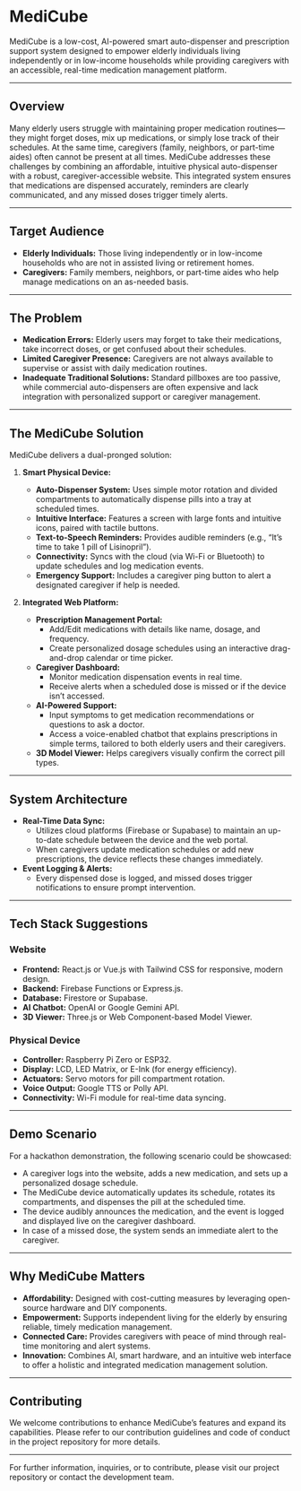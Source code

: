 # MediCube

MediCube is a low-cost, AI-powered smart auto-dispenser and prescription support system designed to empower elderly individuals living independently or in low-income households while providing caregivers with an accessible, real-time medication management platform.

---

## Overview

Many elderly users struggle with maintaining proper medication routines—they might forget doses, mix up medications, or simply lose track of their schedules. At the same time, caregivers (family, neighbors, or part-time aides) often cannot be present at all times. MediCube addresses these challenges by combining an affordable, intuitive physical auto-dispenser with a robust, caregiver-accessible website. This integrated system ensures that medications are dispensed accurately, reminders are clearly communicated, and any missed doses trigger timely alerts.

---

## Target Audience

- **Elderly Individuals:** Those living independently or in low-income households who are not in assisted living or retirement homes.
- **Caregivers:** Family members, neighbors, or part-time aides who help manage medications on an as-needed basis.

---

## The Problem

- **Medication Errors:** Elderly users may forget to take their medications, take incorrect doses, or get confused about their schedules.
- **Limited Caregiver Presence:** Caregivers are not always available to supervise or assist with daily medication routines.
- **Inadequate Traditional Solutions:** Standard pillboxes are too passive, while commercial auto-dispensers are often expensive and lack integration with personalized support or caregiver management.

---

## The MediCube Solution

MediCube delivers a dual-pronged solution:

1. **Smart Physical Device:**
   - **Auto-Dispenser System:** Uses simple motor rotation and divided compartments to automatically dispense pills into a tray at scheduled times.
   - **Intuitive Interface:** Features a screen with large fonts and intuitive icons, paired with tactile buttons.
   - **Text-to-Speech Reminders:** Provides audible reminders (e.g., “It’s time to take 1 pill of Lisinopril”).
   - **Connectivity:** Syncs with the cloud (via Wi-Fi or Bluetooth) to update schedules and log medication events.
   - **Emergency Support:** Includes a caregiver ping button to alert a designated caregiver if help is needed.

2. **Integrated Web Platform:**
   - **Prescription Management Portal:**
     - Add/Edit medications with details like name, dosage, and frequency.
     - Create personalized dosage schedules using an interactive drag-and-drop calendar or time picker.
   - **Caregiver Dashboard:**
     - Monitor medication dispensation events in real time.
     - Receive alerts when a scheduled dose is missed or if the device isn’t accessed.
   - **AI-Powered Support:**
     - Input symptoms to get medication recommendations or questions to ask a doctor.
     - Access a voice-enabled chatbot that explains prescriptions in simple terms, tailored to both elderly users and their caregivers.
   - **3D Model Viewer:** Helps caregivers visually confirm the correct pill types.

---

## System Architecture

- **Real-Time Data Sync:** 
  - Utilizes cloud platforms (Firebase or Supabase) to maintain an up-to-date schedule between the device and the web portal.
  - When caregivers update medication schedules or add new prescriptions, the device reflects these changes immediately.
- **Event Logging & Alerts:**
  - Every dispensed dose is logged, and missed doses trigger notifications to ensure prompt intervention.

---

## Tech Stack Suggestions

### Website
- **Frontend:** React.js or Vue.js with Tailwind CSS for responsive, modern design.
- **Backend:** Firebase Functions or Express.js.
- **Database:** Firestore or Supabase.
- **AI Chatbot:** OpenAI or Google Gemini API.
- **3D Viewer:** Three.js or Web Component-based Model Viewer.

### Physical Device
- **Controller:** Raspberry Pi Zero or ESP32.
- **Display:** LCD, LED Matrix, or E-Ink (for energy efficiency).
- **Actuators:** Servo motors for pill compartment rotation.
- **Voice Output:** Google TTS or Polly API.
- **Connectivity:** Wi-Fi module for real-time data syncing.

---

## Demo Scenario

For a hackathon demonstration, the following scenario could be showcased:
- A caregiver logs into the website, adds a new medication, and sets up a personalized dosage schedule.
- The MediCube device automatically updates its schedule, rotates its compartments, and dispenses the pill at the scheduled time.
- The device audibly announces the medication, and the event is logged and displayed live on the caregiver dashboard.
- In case of a missed dose, the system sends an immediate alert to the caregiver.

---

## Why MediCube Matters

- **Affordability:** Designed with cost-cutting measures by leveraging open-source hardware and DIY components.
- **Empowerment:** Supports independent living for the elderly by ensuring reliable, timely medication management.
- **Connected Care:** Provides caregivers with peace of mind through real-time monitoring and alert systems.
- **Innovation:** Combines AI, smart hardware, and an intuitive web interface to offer a holistic and integrated medication management solution.

---

## Contributing

We welcome contributions to enhance MediCube’s features and expand its capabilities. Please refer to our contribution guidelines and code of conduct in the project repository for more details.

---

For further information, inquiries, or to contribute, please visit our project repository or contact the development team.
